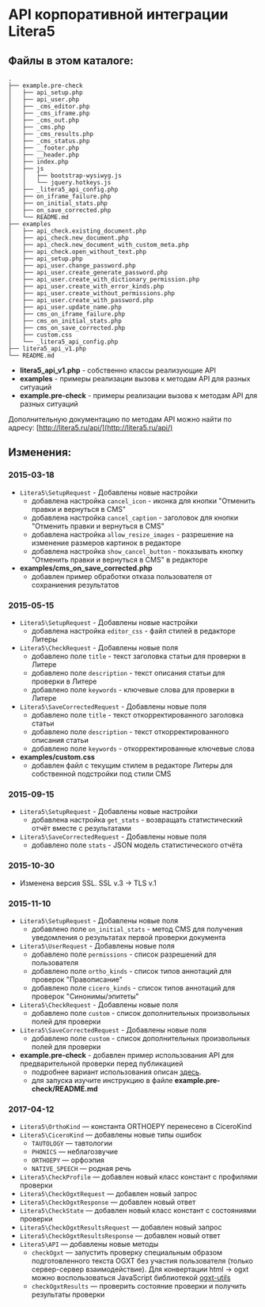 API корпоративной интеграции Litera5
====================================

Файлы в этом каталоге:
----------------------
    .
    ├── example.pre-check
    │   ├── api_setup.php
    │   ├── api_user.php
    │   ├── _cms_editor.php
    │   ├── _cms_iframe.php
    │   ├── _cms_out.php
    │   ├── _cms.php
    │   ├── _cms_results.php
    │   ├── _cms_status.php
    │   ├── __footer.php
    │   ├── __header.php
    │   ├── index.php
    │   ├── js
    │   │   ├── bootstrap-wysiwyg.js
    │   │   └── jquery.hotkeys.js
    │   ├── _litera5_api_config.php
    │   ├── on_iframe_failure.php
    │   ├── on_initial_stats.php
    │   ├── on_save_corrected.php
    │   └── README.md
    ├── examples
    │   ├── api_check.existing_document.php
    │   ├── api_check.new_document.php
    │   ├── api_check.new_document_with_custom_meta.php
    │   ├── api_check.open_without_text.php
    │   ├── api_setup.php
    │   ├── api_user.change_password.php
    │   ├── api_user.create_generate_password.php
    │   ├── api_user.create_with_dictionary_permission.php
    │   ├── api_user.create_with_error_kinds.php
    │   ├── api_user.create_without_permissions.php
    │   ├── api_user.create_with_password.php
    │   ├── api_user.update_name.php
    │   ├── cms_on_iframe_failure.php
    │   ├── cms_on_initial_stats.php
    │   ├── cms_on_save_corrected.php
    │   ├── custom.css
    │   └── _litera5_api_config.php
    ├── litera5_api_v1.php
    └── README.md

* **litera5_api_v1.php** - собственно классы реализующие API
* **examples** - примеры реализации вызова к методам API для разных ситуаций
* **example.pre-check** - примеры реализации вызова к методам API для разных ситуаций

Дополнительную документацию по методам API можно найти по адресу: [http://litera5.ru/api/](http://litera5.ru/api/)

Изменения:
----------

### 2015-03-18
* `Litera5\SetupRequest` - Добавлены новые настройки
    * добавлена настройка `cancel_icon` - иконка для кнопки "Отменить правки и вернуться в CMS"
    * добавлена настройка `cancel_caption` - заголовок для кнопки "Отменить правки и вернуться в CMS"
    * добавлена настройка `allow_resize_images` - разрешение на изменение размеров картинок в редакторе
    * добавлена настройка `show_cancel_button` - показывать кнопку "Отменить правки и вернуться в CMS" в редакторе
* **examples/cms_on_save_corrected.php**
    * добавлен пример обработки отказа пользователя от сохраниения результатов

### 2015-05-15
* `Litera5\SetupRequest` - Добавлены новые настройки
    * добавлена настройка `editor_css` - файл стилей в редакторе Литеры
* `Litera5\CheckRequest` - Добавлены новые поля
    * добавлено поле `title` - текст заголовка статьи для проверки в Литере
    * добавлено поле `description` - текст описания статьи для проверки в Литере
    * добавлено поле `keywords` - ключевые слова для проверки в Литере
* `Litera5\SaveCorrectedRequest` - Добавлены новые поля
    * добавлено поле `title` - текст откорректированного заголовка статьи
    * добавлено поле `description` - текст откорректированного описания статьи
    * добавлено поле `keywords` - откорректированные ключевые слова
* **examples/custom.css**
    * добавлен файл с текущим стилем в редакторе Литеры для собственной подстройки под стили CMS

### 2015-09-15
* `Litera5\SetupRequest` - Добавлены новые настройки
    * добавлена настройка `get_stats` - возвращать статистический отчёт вместе с результатами
* `Litera5\SaveCorrectedRequest` - Добавлены новые поля
    * добавлено поле `stats` - JSON модель статистического отчёта

### 2015-10-30
* Изменена версия SSL. SSL v.3 -> TLS v.1 
    
### 2015-11-10
* `Litera5\SetupRequest` - Добавлены новые поля
    * добавлено поле `on_initial_stats` - метод CMS для получения уведомления о результатах первой проверки документа
* `Litera5\UserRequest` - Добавлены новые поля
    * добавлено поле `permissions` - список разрешений для пользователя
    * добавлено поле `ortho_kinds` - список типов аннотаций для проверок "Правописание"
    * добавлено поле `cicero_kinds` - список типов аннотаций для проверок "Синонимы/эпитеты"
* `Litera5\CheckRequest` - Добавлены новые поля
    * добавлено поле `custom` - список дополнительных произвольных полей для проверки
* `Litera5\SaveCorrectedRequest` - Добавлены новые поля
    * добавлено поле `custom` - список дополнительных произвольных полей для проверки
* **example.pre-check** - добавлен пример использования API для предварительной проверки перед публикацией
    * подробнее вариант использования описан [здесь](http://lib.litera5.ru/OGL/92176589.html).
    * для запуска изучите инструкцию в файле **example.pre-check/README.md**
        
### 2017-04-12
* `Litera5\OrthoKind` — константа ORTHOEPY перенесено в CiceroKind
* `Litera5\CiceroKind` — добавлены новые типы ошибок
    * `TAUTOLOGY` — тавтологии
    * `PHONICS` — неблагозвучие
    * `ORTHOEPY` — орфоэпия
    * `NATIVE_SPEECH` — родная речь
* `Litera5\CheckProfile` — добавлен новый класс констант с профилями проверки
* `Litera5\CheckOgxtRequest` — добавлен новый запрос
* `Litera5\CheckOgxtResponse` — добавлен новый ответ
* `Litera5\CheckState` — добавлен новый класс констант с состояниями проверки
* `Litera5\CheckOgxtResultsRequest` — добавлен новый запрос
* `Litera5\CheckOgxtResultsResponse` — добавлен новый ответ
* `Litera5\API` — добавлены новые методы
    * `checkOgxt` — запустить проверку специальным образом подготовленного текста OGXT без участия пользователя (только сервер-сервер взаимодействие). Для конвертации html -> ogxt можно воспользоваться JavaScript библиотекой [ogxt-utils](https://github.com/orfogrammatika/ogxt-utils)
    * `checkOgxtResults` — проверить состояние проверки и получить результаты проверки
   